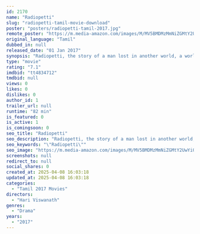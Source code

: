 ```yaml
---
id: 2170
name: "Radiopetti"
slug: "radiopetti-tamil-movie-download"
poster: "posters/radiopetti-tamil-2017.jpg"
remote_poster: "https://m.media-amazon.com/images/M/MV5BMDMzMmNiZGMtY2UwYi00M2Y3LWIyYjAtZTMzNzg4ZmJiNTI3XkEyXkFqcGdeQXVyNTI5NjIyMw@@._V1_SX300.jpg"
original_language: "Tamil"
dubbed_in: null
released_date: "01 Jan 2017"
synopsis: "Radiopetti, the story of a man lost in another world, a world of the past, brought alive to his ears by a radioset. How his life journeys with his love for this inanimate thing alongside his family and friends. Where will this lov..."
type: "movie"
rating: "7.1"
imdbid: "tt4834712"
tmdbid: null
views: 0
likes: 0
dislikes: 0
author_id: 1
trailer_url: null
runtime: "82 min"
is_featured: 0
is_active: 1
is_comingsoon: 0
seo_title: "Radiopetti"
seo_description: "Radiopetti, the story of a man lost in another world, a world of the past, brought alive to his ears by a radioset. How his life journeys with his love for this inanimate thing alongside his family and friends. Where will this lov..."
seo_keywords: "\"Radiopetti\""
seo_image: "https://m.media-amazon.com/images/M/MV5BMDMzMmNiZGMtY2UwYi00M2Y3LWIyYjAtZTMzNzg4ZmJiNTI3XkEyXkFqcGdeQXVyNTI5NjIyMw@@._V1_SX300.jpg"
screenshots: null
redirect_to: null
social_shares: 0
created_at: 2025-04-08 16:03:18
updated_at: 2025-04-08 16:03:18
categories:
  - "Tamil 2017 Movies"
directors:
  - "Hari Viswanath"
genres:
  - "Drama"
years:
  - "2017"
---
```

